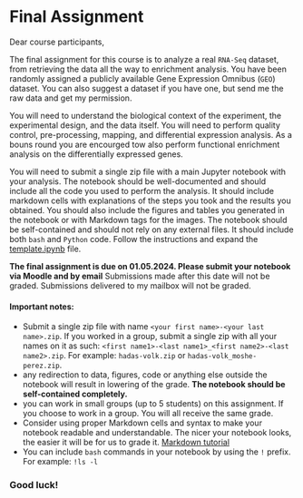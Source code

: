# Final Assignment

Dear course participants,

The final assignment for this course is to analyze a real `RNA-Seq` dataset, from retrieving the data all the way to enrichment analysis. You have been randomly assigned a publicly available Gene Expression Omnibus (`GEO`) dataset. You can also suggest a dataset if you have one, but send me the raw data and get my permission.

You will need to understand the biological context of the experiment, the experimental design, and the data itself. You will need to perform quality control, pre-processing, mapping, and differential expression analysis. As a bouns round you are encourged tow also perform functional enrichment analysis on the differentially expressed genes.

You will need to submit a single zip file with a main Jupyter notebook with your analysis. The notebook should be well-documented and should include all the code you used to perform the analysis. It should include markdown cells with explanations of the steps you took and the results you obtained. You should also include the figures and tables you generated in the notebook or with Markdown tags for the images. The notebook should be self-contained and should not rely on any external files. It should include both `bash` and `Python` code. Follow the instructions and expand the [template.ipynb](template.ipynb) file.

**The final assignment is due on 01.05.2024. Please submit your notebook via Moodle and by email** Submissions made after this date will not be graded. Submissions delivered to my mailbox will not be graded.

#### **Important notes:**
* Submit a single zip file with name `<your first name>-<your last name>.zip`. If you worked in a group, submit a single zip with all your names on it as such: `<first name1>-<last name1>_<first name2>-<last name2>.zip`. For example: `hadas-volk.zip` or `hadas-volk_moshe-perez.zip`.
*  any redirection to data, figures, code or anything else outside the notebook will result in lowering of the grade. **The notebook should be self-contained completely.**
*  you can work in small groups (up to 5 students) on this assignment. If you choose to work in a group. You will all receive the same grade.
*  Consider using proper Markdown cells and syntax to make your notebook readable and understandable. The nicer your notebook looks, the easier it will be for us to grade it. [Markdown tutorial](https://www.datacamp.com/tutorial/markdown-in-jupyter-notebook)
*  You can include `bash` commands in your notebook by using the `!` prefix. For example: `!ls -l`


### Good luck!
